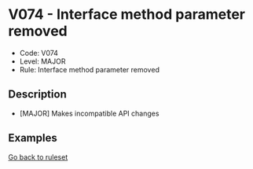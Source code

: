 # V074 - Interface method parameter removed

* Code: V074
* Level: MAJOR
* Rule: Interface method parameter removed

## Description

* [MAJOR] Makes incompatible API changes

## Examples

[Go back to ruleset](../README.md)